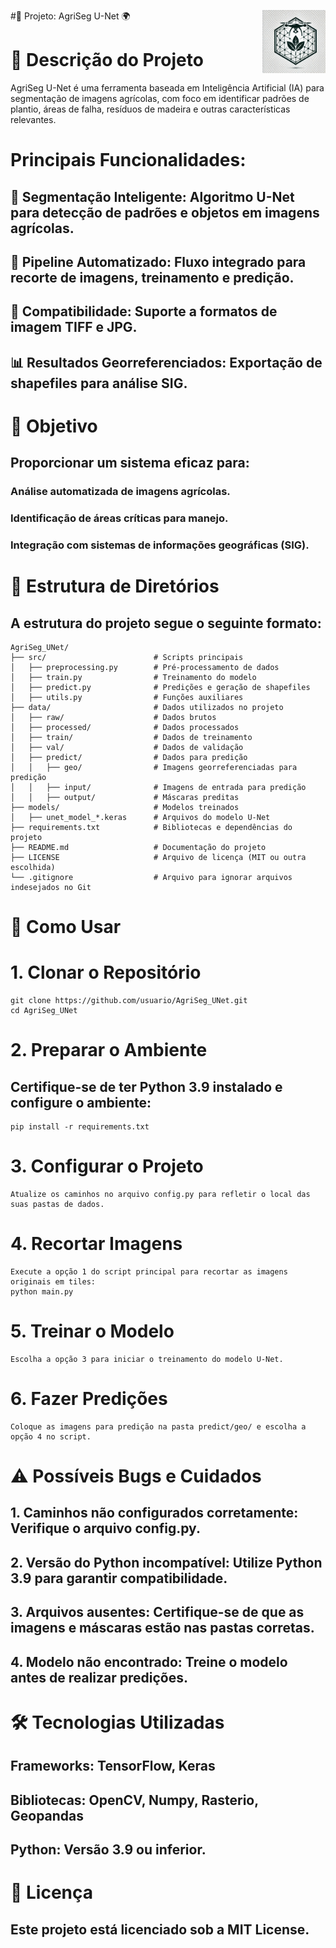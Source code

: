#🌾 Projeto: AgriSeg U-Net 🌍
<img alt="Logo AgriSeg U-Net" src="Doc/agriseg_unet_logo2.png" align="right" width="20%"/>

# 📝 Descrição do Projeto
AgriSeg U-Net é uma ferramenta baseada em Inteligência Artificial (IA) para segmentação de imagens agrícolas, com foco em identificar padrões de plantio, áreas de falha, resíduos de madeira e outras características relevantes.

# Principais Funcionalidades:

## 🌱 Segmentação Inteligente: Algoritmo U-Net para detecção de padrões e objetos em imagens agrícolas.

## 🚀 Pipeline Automatizado: Fluxo integrado para recorte de imagens, treinamento e predição.

## 💾 Compatibilidade: Suporte a formatos de imagem TIFF e JPG.

## 📊 Resultados Georreferenciados: Exportação de shapefiles para análise SIG.

# 🎯 Objetivo

## Proporcionar um sistema eficaz para:
### Análise automatizada de imagens agrícolas.
### Identificação de áreas críticas para manejo.
### Integração com sistemas de informações geográficas (SIG).

# 📂 Estrutura de Diretórios
## A estrutura do projeto segue o seguinte formato:

```
AgriSeg_UNet/
├── src/                        # Scripts principais
│   ├── preprocessing.py        # Pré-processamento de dados
│   ├── train.py                # Treinamento do modelo
│   ├── predict.py              # Predições e geração de shapefiles
│   ├── utils.py                # Funções auxiliares
├── data/                       # Dados utilizados no projeto
│   ├── raw/                    # Dados brutos
│   ├── processed/              # Dados processados
│   ├── train/                  # Dados de treinamento
│   ├── val/                    # Dados de validação
│   ├── predict/                # Dados para predição
│   │   ├── geo/                # Imagens georreferenciadas para predição
│   │   ├── input/              # Imagens de entrada para predição
│   │   ├── output/             # Máscaras preditas
├── models/                     # Modelos treinados
│   ├── unet_model_*.keras      # Arquivos do modelo U-Net
├── requirements.txt            # Bibliotecas e dependências do projeto
├── README.md                   # Documentação do projeto
├── LICENSE                     # Arquivo de licença (MIT ou outra escolhida)
└── .gitignore                  # Arquivo para ignorar arquivos indesejados no Git
```

# 🚀 Como Usar

# 1. Clonar o Repositório

```
git clone https://github.com/usuario/AgriSeg_UNet.git
cd AgriSeg_UNet
```
# 2. Preparar o Ambiente

## Certifique-se de ter Python 3.9 instalado e configure o ambiente:

```
pip install -r requirements.txt
```

# 3. Configurar o Projeto
```
Atualize os caminhos no arquivo config.py para refletir o local das suas pastas de dados.
```

# 4. Recortar Imagens
```
Execute a opção 1 do script principal para recortar as imagens originais em tiles:
python main.py
```

# 5. Treinar o Modelo

```
Escolha a opção 3 para iniciar o treinamento do modelo U-Net.
```
# 6. Fazer Predições
```
Coloque as imagens para predição na pasta predict/geo/ e escolha a opção 4 no script.
```

# ⚠️ Possíveis Bugs e Cuidados

## 1. Caminhos não configurados corretamente: Verifique o arquivo config.py.

## 2. Versão do Python incompatível: Utilize Python 3.9 para garantir compatibilidade.

## 3. Arquivos ausentes: Certifique-se de que as imagens e máscaras estão nas pastas corretas.

## 4. Modelo não encontrado: Treine o modelo antes de realizar predições.

# 🛠️ Tecnologias Utilizadas
## Frameworks: TensorFlow, Keras
## Bibliotecas: OpenCV, Numpy, Rasterio, Geopandas
## Python: Versão 3.9 ou inferior.

# 📄 Licença

## Este projeto está licenciado sob a MIT License.
